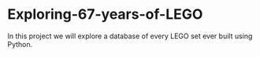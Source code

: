 # Exploring-67-years-of-LEGO
In this project we will explore a database of every LEGO set ever built using Python.
